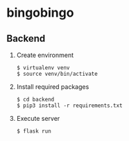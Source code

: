 # bingobingo

## Backend

1. Create environment
   ```
   $ virtualenv venv
   $ source venv/bin/activate
   ```
2. Install required packages   
   ```
   $ cd backend
   $ pip3 install -r requirements.txt
   ```  
3. Execute server
   ```
   $ flask run
   ```
